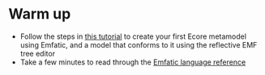 # Warm up

- Follow the steps in [this tutorial](https://www.eclipse.org/epsilon/doc/articles/reflective-emf-tutorial/) to create your first Ecore metamodel using Emfatic, and a model that conforms to it using the reflective EMF tree editor
- Take a few minutes to read through the [Emfatic language reference](https://eclipse.org/emfatic)

